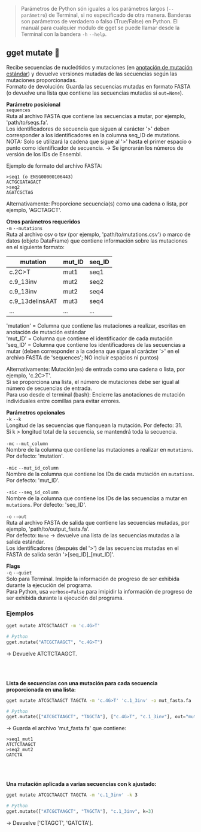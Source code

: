 > Parámetros de Python són iguales a los parámetros largos (`--parámetro`) de Terminal, si no especificado de otra manera. Banderas son parámetros de verdadero o falso (True/False) en Python. El manuál para cualquier modulo de gget se puede llamar desde la Terminal con la bandera `-h` `--help`.   
## gget mutate 🧟
Recibe secuencias de nucleótidos y mutaciones (en [anotación de mutación estándar](https://www.ncbi.nlm.nih.gov/pmc/articles/PMC1867422/)) y devuelve versiones mutadas de las secuencias según las mutaciones proporcionadas.  
Formato de devolución: Guarda las secuencias mutadas en formato FASTA (o devuelve una lista que contiene las secuencias mutadas si `out=None`).  

**Parámetro posicional**  
`sequences`   
Ruta al archivo FASTA que contiene las secuencias a mutar, por ejemplo, 'path/to/seqs.fa'.  
Los identificadores de secuencia que siguen al carácter '>' deben corresponder a los identificadores en la columna seq_ID de mutations.  
NOTA: Solo se utilizará la cadena que sigue al '>' hasta el primer espacio o punto como identificador de secuencia. -> Se ignorarán los números de versión de los IDs de Ensembl.

Ejemplo de formato del archivo FASTA:  
```
>seq1 (o ENSG00000106443)  
ACTGCGATAGACT  
>seq2  
AGATCGCTAG
```

Alternativamente: Proporcione secuencia(s) como una cadena o lista, por ejemplo, 'AGCTAGCT'.

**Otros parámetros requeridos**  
`-m` `--mutations`  
Ruta al archivo csv o tsv (por ejemplo, 'path/to/mutations.csv') o marco de datos (objeto DataFrame) que contiene información sobre las mutaciones en el siguiente formato:  

| mutation         | mut_ID | seq_ID |
|------------------|--------|--------|
| c.2C>T           | mut1   | seq1   |
| c.9_13inv        | mut2   | seq2   |
| c.9_13inv        | mut2   | seq4   |
| c.9_13delinsAAT  | mut3   | seq4   |
| ...              | ...    | ...    |

'mutation' = Columna que contiene las mutaciones a realizar, escritas en anotación de mutación estándar  
'mut_ID' = Columna que contiene el identificador de cada mutación  
'seq_ID' = Columna que contiene los identificadores de las secuencias a mutar (deben corresponder a la cadena que sigue al carácter '>' en el archivo FASTA de 'sequences'; NO incluir espacios ni puntos)  

Alternativamente: Mutación(es) de entrada como una cadena o lista, por ejemplo, 'c.2C>T'.  
Si se proporciona una lista, el número de mutaciones debe ser igual al número de secuencias de entrada.  
Para uso desde el terminal (bash): Encierre las anotaciones de mutación individuales entre comillas para evitar errores.  

**Parámetros opcionales**  
`-k` `--k`  
Longitud de las secuencias que flanquean la mutación. Por defecto: 31.  
Si k > longitud total de la secuencia, se mantendrá toda la secuencia.

`-mc` `--mut_column`  
Nombre de la columna que contiene las mutaciones a realizar en `mutations`. Por defecto: 'mutation'.  

`-mic` `--mut_id_column`  
Nombre de la columna que contiene los IDs de cada mutación en `mutations`. Por defecto: 'mut_ID'.  

`-sic` `--seq_id_column`  
Nombre de la columna que contiene los IDs de las secuencias a mutar en `mutations`. Por defecto: 'seq_ID'.  

`-o` `--out`   
Ruta al archivo FASTA de salida que contiene las secuencias mutadas, por ejemplo, 'path/to/output_fasta.fa'.  
Por defecto: `None` -> devuelve una lista de las secuencias mutadas a la salida estándar.  
Los identificadores (después del '>') de las secuencias mutadas en el FASTA de salida serán '>[seq_ID]_[mut_ID]'.

**Flags**  
`-q` `--quiet`   
Solo para Terminal. Impide la información de progreso de ser exhibida durante la ejecución del programa.  
Para Python, usa `verbose=False` para imipidir la información de progreso de ser exhibida durante la ejecución del programa.  

### Ejemplos
```bash
gget mutate ATCGCTAAGCT -m 'c.4G>T'
```
```python
# Python
gget.mutate("ATCGCTAAGCT", "c.4G>T")
```
&rarr; Devuelve ATCTCTAAGCT.  

<br/><br/>

**Lista de secuencias con una mutación para cada secuencia proporcionada en una lista:**  
```bash
gget mutate ATCGCTAAGCT TAGCTA -m 'c.4G>T' 'c.1_3inv' -o mut_fasta.fa
```
```python
# Python
gget.mutate(["ATCGCTAAGCT", "TAGCTA"], ["c.4G>T", "c.1_3inv"], out="mut_fasta.fa")
```
&rarr; Guarda el archivo 'mut_fasta.fa' que contiene:  
```
>seq1_mut1  
ATCTCTAAGCT  
>seq2_mut2  
GATCTA
```

<br/><br/>

**Una mutación aplicada a varias secuencias con k ajustado:**  
```bash
gget mutate ATCGCTAAGCT TAGCTA -m 'c.1_3inv' -k 3
```
```python
# Python
gget.mutate(["ATCGCTAAGCT", "TAGCTA"], "c.1_3inv", k=3)
```
&rarr; Devuelve ['CTAGCT', 'GATCTA'].  
